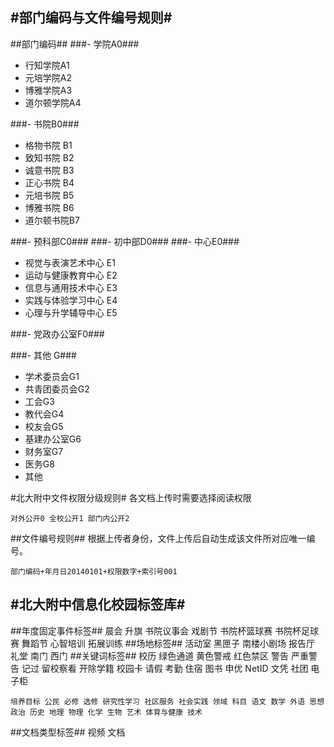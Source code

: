 #部门编码与文件编号规则#
---
##部门编码##
###-  学院A0###
- 行知学院A1 
- 元培学院A2
- 博雅学院A3 
- 道尔顿学院A4

###- 书院B0###
- 格物书院 B1
- 致知书院 B2
- 诚意书院 B3
- 正心书院 B4
- 元培书院 B5
- 博雅书院 B6
- 道尔顿书院B7

###- 预科部C0###
###- 初中部D0###
###- 中心E0###
- 视觉与表演艺术中心 E1
- 运动与健康教育中心 E2
- 信息与通用技术中心 E3
- 实践与体验学习中心 E4
- 心理与升学辅导中心 E5

###- 党政办公室F0###

###- 其他 G###
- 学术委员会G1
- 共青团委员会G2
- 工会G3
- 教代会G4
- 校友会G5
- 基建办公室G6
- 财务室G7
- 医务G8
- 其他

#北大附中文件权限分级规则#
各文档上传时需要选择阅读权限

    对外公开0 全校公开1 部门内公开2

##文件编号规则##
根据上传者身份，文件上传后自动生成该文件所对应唯一编号。

    部门编码+年月日20140101+权限数字+索引号001
#北大附中信息化校园标签库#
----------

##年度固定事件标签##
    晨会 升旗 书院议事会 戏剧节 书院杯篮球赛 书院杯足球赛 舞蹈节 心智培训 拓展训练
##场地标签##
    活动室 黑匣子 南楼小剧场 报告厅 礼堂 南门 西门
##关键词标签##
    校历 绿色通道 黄色警戒 红色禁区 警告 严重警告 记过 留校察看 开除学籍  校园卡 请假 考勤 住宿 图书 申优 NetID 文凭 社团 电子柜 

    培养目标 公民 必修 选修 研究性学习 社区服务 社会实践 领域 科目 语文 数学 外语 思想政治 历史 地理 物理 化学 生物 艺术 体育与健康 技术
##文档类型标签##
    视频 文档 







